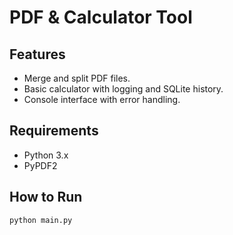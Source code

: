 # PDF & Calculator Tool

## Features

- Merge and split PDF files.
- Basic calculator with logging and SQLite history.
- Console interface with error handling.

## Requirements

- Python 3.x
- PyPDF2

## How to Run

```bash
python main.py
```
